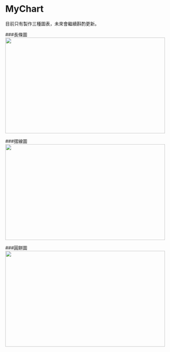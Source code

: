 # MyChart

目前只有製作三種圖表，未來會繼續斟酌更新。

###長條圖
<img width="500" height="300" src="https://googledrive.com/host/0B5fOJF9g7N2SMXktVDRRei1SdEU"/>

###摺線圖
<img width="500" height="300" src="https://googledrive.com/host/0B5fOJF9g7N2SN3NCWW00WXNrQWs"/>

###圓餅圖
<img width="500" height="300" src="https://googledrive.com/host/0B5fOJF9g7N2SUE5SWmlkSmNDMGs"/>
